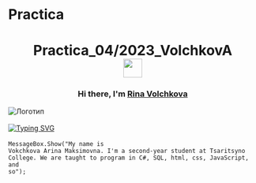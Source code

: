 # Practica
<h1 align="center">Practica_04/2023_VolchkovA
<div id="header">
 <div class="logo1">
  <a href="https://vk.com/toad_boron">
   <img src="https://cdn-icons-png.flaticon.com/512/2527/2527814.png" width="38" height="38" align="center"/>
  </a>
 </div>
</div></h1>
<h3 align="center">Hi there, I'm <a href="https://vk.com/toad_boron" target="_blank">Rina Volchkova</a></h3>



![Логотип](https://e1.pngegg.com/pngimages/298/527/png-clipart-snoopy.png "Логотип GitHub")<br></br>
[![Typing SVG](https://readme-typing-svg.herokuapp.com?color=%2336BCF7&lines=I'm+Computer+science+student)](https://git.io/typing-svg)<br></br>
<code>MessageBox.Show("My name is Vokchkova Arina Maksimovna. I'm a second-year student at Tsaritsyno College.
We are taught to program in C#, SQL, html, css, JavaScript, and so");
</code>






<!--https://www.transparentpng.com/thumb/sun/hello-again-sun-png-8.png-->



